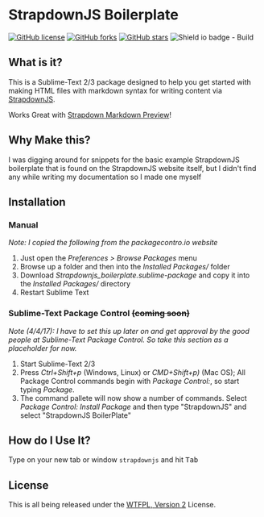 
# StrapdownJS Boilerplate
[![GitHub license](https://img.shields.io/github/license/sonokamome/StrapdownJS-Boilerplate)](https://github.com/sonokamome/StrapdownJS-Boilerplate/blob/master/LICENSE)
[![GitHub forks](https://img.shields.io/github/forks/sonokamome/StrapdownJS-Boilerplate)](https://github.com/sonokamome/StrapdownJS-Boilerplate/network)
[![GitHub stars](https://img.shields.io/github/stars/sonokamome/StrapdownJS-Boilerplate)](https://github.com/sonokamome/StrapdownJS-Boilerplate/stargazers) ![Shield io badge - Build](https://img.shields.io/badge/Project-Complete...ish-brightgreen)
## What is it?

This is a Sublime-Text 2/3 package designed to help you get started with making HTML files with markdown syntax for writing content via [StrapdownJS](https://strapdownjs.com/).

Works Great with [Strapdown Markdown Preview](https://packagecontrol.io/packages/Strapdown%20Markdown%20Preview)!

## Why Make this?

I was digging around for snippets for the basic example StrapdownJS boilerplate that is found on the StrapdownJS website itself, but I didn't find any while writing my documentation so I made one myself

## Installation

### Manual
*Note: I copied the following from the packagecontro.io website*

1. Just open the *Preferences > Browse Packages* menu
2. Browse up a folder and then into the *Installed Packages/* folder
3. Download *Strapdownjs_boilerplate.sublime-package* and copy it into the *Installed Packages/* directory
4. Restart Sublime Text

### Sublime-Text Package Control ~~(coming soon)~~
*Note (4/4/17): I have to set this up later on and get approval by the good people at Sublime-Text Package Control. So take this section as a placeholder for now.*

1. Start Sublime-Text 2/3
2. Press *Ctrl+Shift+p* (Windows, Linux) or *CMD+Shift+p)* (Mac OS); All Package Control commands begin with *Package Control:*, so start typing *Package*.
3. The command pallete will now show a number of commands. Select *Package Control: Install Package* and then type "StrapdownJS" and select "StrapdownJS BoilerPlate"

## How do I Use It?
Type on your new tab or window ```strapdownjs``` and hit <kbd>Tab</kbd>


## License
This is all being released under the [WTFPL, Version 2](http://www.wtfpl.net) License.
